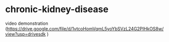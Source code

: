# chronic-kidney-disease

video demonstration (https://drive.google.com/file/d/1vtcoHomVqmL5yoYbSVzL24G2PIHkOS8w/view?usp=drivesdk )
